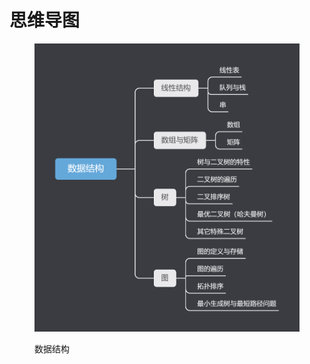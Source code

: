 # 思维导图

<figure><img src="../.gitbook/assets/数据结构.png" alt=""><figcaption><p>数据结构</p></figcaption></figure>
